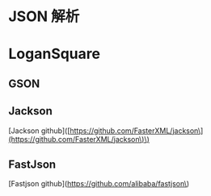 # JSON 解析

# LoganSquare

## GSON

## Jackson

\[Jackson github\]\([https://github.com/FasterXML/jackson\](https://github.com/FasterXML/jackson\)\)

## FastJson

\[Fastjson github\]\(https://github.com/alibaba/fastjson\)

